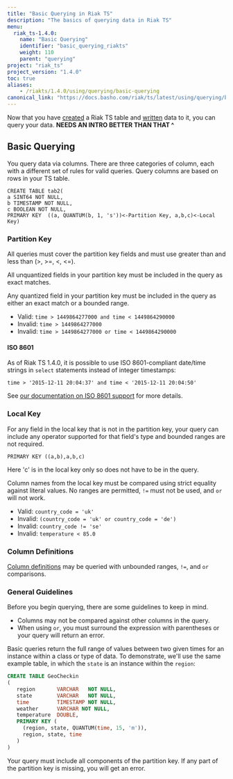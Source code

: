 ```yaml
---
title: "Basic Querying in Riak TS"
description: "The basics of querying data in Riak TS"
menu:
  riak_ts-1.4.0:
    name: "Basic Querying"
    identifier: "basic_querying_riakts"
    weight: 110
    parent: "querying"
project: "riak_ts"
project_version: "1.4.0"
toc: true
aliases:
    - /riakts/1.4.0/using/querying/basic-querying
canonical_link: "https://docs.basho.com/riak/ts/latest/using/querying/basic-querying"
---
```


[table arch]: ../../learn-about/tablearchitecture
[activating]: ../creating-activating/
[writing]: ../writingdata/
[planning]: ../planning#column-definitions
[iso8601]: ../../timerepresentations/


Now that you have [created][activating] a Riak TS table and [written][writing] data to it, you can query your data.
**NEEDS AN INTRO BETTER THAN THAT ^**


## Basic Querying

You query data via columns. There are three categories of column, each with a different set of rules for valid queries. Query columns are based on rows in your TS table.

```
CREATE TABLE tab2(
a SINT64 NOT NULL,
b TIMESTAMP NOT NULL,
c BOOLEAN NOT NULL,
PRIMARY KEY  ((a, QUANTUM(b, 1, 's'))<-Partition Key, a,b,c)<-Local Key)
```


### Partition Key

All queries must cover the partition key fields and must use greater than and less than (>, >=, <, <=).

All unquantized fields in your partition key must be included in the query as exact matches.

Any quantized field in your partition key must be included in the query as either an exact match or a bounded range.

* Valid: `time > 1449864277000 and time < 1449864290000`
* Invalid: `time > 1449864277000`
* Invalid: `time > 1449864277000 or time < 1449864290000`

#### ISO 8601

As of Riak TS 1.4.0, it is possible to use ISO 8601-compliant
date/time strings in `select` statements instead of integer
timestamps:

```
time > '2015-12-11 20:04:37' and time < '2015-12-11 20:04:50'
```

See [our documentation on ISO 8601 support][iso8601] for more details.

### Local Key

For any field in the local key that is not in the partition key, your
query can include any operator supported for that field's type and
bounded ranges are not required.

```
PRIMARY KEY ((a,b),a,b,c)
```

Here 'c' is in the local key only so does not have to be in the query.

Column names from the local key must be compared using strict equality against literal values. No ranges are permitted, `!=` must not be used, and `or` will not work.

* Valid: `country_code = 'uk'`
* Invalid: `(country_code = 'uk' or country_code = 'de')`
* Invalid: `country_code != 'se'`
* Invalid: `temperature < 85.0`


### Column Definitions

[Column definitions][planning] may be queried with unbounded ranges, `!=`, and `or` comparisons.


### General Guidelines

Before you begin querying, there are some guidelines to keep in mind.

* Columns may not be compared against other columns in the query.
* When using `or`, you must surround the expression with parentheses or your query will return an error.

Basic queries return the full range of values between two given times for an instance within a class or type of data. To demonstrate, we'll use the same example table, in which the `state` is an instance within the `region`:

```sql
CREATE TABLE GeoCheckin
(
   region       VARCHAR   NOT NULL,
   state        VARCHAR   NOT NULL,
   time         TIMESTAMP NOT NULL,
   weather      VARCHAR NOT NULL,
   temperature  DOUBLE,
   PRIMARY KEY (
     (region, state, QUANTUM(time, 15, 'm')),
     region, state, time
   )
)
```

Your query must include all components of the partition key. If any part of the partition key is missing, you will get an error.


